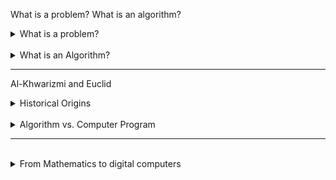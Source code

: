 What is a problem? What is an algorithm?

<details>
  <summary>What is a problem?</summary>

  <br>

In computing, a `problem` isn't a rea--world issue but a well defined question with clear mathematical inputs and outputs. A vague question like "Should I take a holiday?" is not a computable problem. However, it can be translated into one:

- `Input`: You have `x` total holiday days and have used `y` days.
- `Question`: How many holiday days do you have left?
- `Output`: The number `x-y`

A problem poses a precise question about a given input to generate a specific output.

</details>

</br>

<details>
  <summary>What is an Algorithm?</summary>

  <br>

An `algorithm` is simple, step by step set of instuctions that, when folowed, correctly solves a problem. Think of it like a recipe. An algorith must have two key properties:

1. `Correctness`: It must always produce the right answer
2. `Basic instuctions`: It must be described using simple steps a computer can easily execute, like basic arithmetic (`+`, `-`, `*`. `/`) or simple logic (if-then statements).

</details>

---

Al-Khwarizmi and Euclid

<details>
  <summary>Historical Origins</summary>

The idea of a step-bystep procedure predates computers by centuries.

- `Euclid's Algorithm`: Dataing back to around 300BC, this is one of the first knowm algorithms, designed to find the greatest common divisor of two numbers
- `Al-khwarizmi`: The moder word "algorithm" is derived from the Latinized name of the 9th-century Persian mathematician Al-Khwarizmi, considered the father of algebra. His book provided the first systematic methods for solving kinear and qudratic equations.

`Algorithm vs. Computer Program`

- `Algorithm`: This is a general, mathematical concept. It's independent of any specific language or machine.
- `Computer Program`: This is the concrete `implementation` of an algorithm, written in a specific programming language that a computer can execute.

</details>
<br>

<details>
  <summary>Algorithm vs. Computer Program</summary>

- `Algorithm`: This is a general, mathematical concept. It's independent of any specific language or machine.
- `Computer Program`: This is the concrete `implementation` of an algorithm, written in a specific programming language that a computer can execute.

</details>

---

<br>

<details>
  <summary>From Mathematics to digital computers</summary>

`Representing Numbers`

- `Whole Numbers` (integers) and `Rational Numners` (fractions of integers) can be stored exactly because they can be represented using a finite amount of information.
- `Irrational Numbers` (like π or) $\sqrt{2}$ cannot be represented exactly in any number ystem using finite memory. They don't have a finite decimal representation or a representation as a simnple fraction.

`Approximation is Key`

To handle irrationale numbers, computers must use `approximation`. An irrational number is represented by a nearby rational number, with the difference between the true value and the approximation defining the `precision` (or error) of the calculation.

`Heron's Method: An ancient approximation algorithm`

To approximate $\sqrt{2}$

1. Start: Know that 1 < $\sqrt{2}$ < 2. Take an inline guess x<sub>g</sub>, as the average: x<sub>g</sub> = (1 + 2) / 2 = 1.5
2. Refine: since 1.5<sup>2</sup> = 2.25 > 2, we kmow 1.5 > $\sqrt{2}$. Also 2 / 1.5 ≈ 3 < $\sqrt{2}$.
   So, $\sqrt{2}$ is between 1.33 and 1.5
3. Iterate: Take a new guess as the average of those bounds (1.33 + 1.5)/2 ≈ 1.416
4. RepeatL Continue this process of averaging the current guess (x<sub>g</sub>) and 2/ x<sub>g</sub>
to get progressively better approximationsw until the desired precision is reached.
</details>
